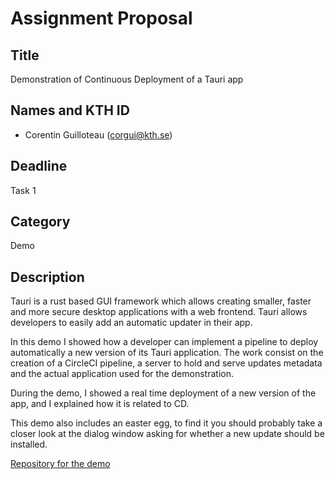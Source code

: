 # Assignment Proposal

## Title

Demonstration of Continuous Deployment of a Tauri app

## Names and KTH ID

-   Corentin Guilloteau (corgui@kth.se)

## Deadline

Task 1

## Category

Demo

## Description

Tauri is a rust based GUI framework which allows creating smaller, faster and more secure desktop applications with a
web frontend. Tauri allows developers to easily add an automatic updater in their app.

In this demo I showed how a developer can implement a pipeline to deploy automatically a new version of its Tauri
application. The work consist on the creation of a CircleCI pipeline, a server to hold and serve updates metadata and
the actual application used for the demonstration.

During the demo, I showed a real time deployment of a new version of the app, and I explained how it is related to CD.

This demo also includes an easter egg, to find it you should probably take a closer look at the dialog window asking for
whether a new update should be installed.

[Repository for the demo](https://github.com/corentinguilloteau/kth-devops-tauri-CD)
